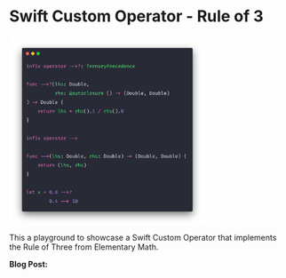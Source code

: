 # Swift Custom Operator - Rule of 3

<img src="RuleOf3_Image.png" width="70%">

This a playground to showcase a Swift Custom Operator that implements the Rule of Three from Elementary Math. 

**Blog Post:** 
